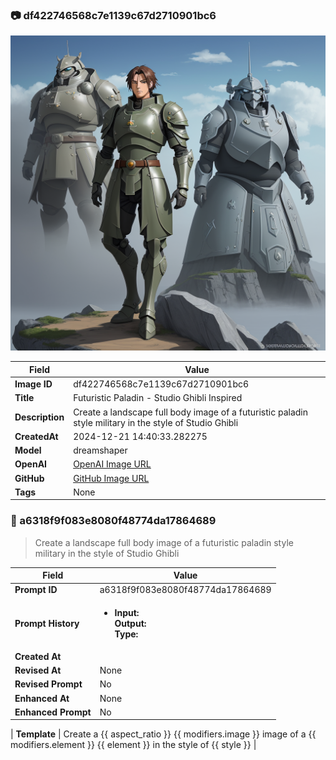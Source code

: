 

### 📷 df422746568c7e1139c67d2710901bc6 


![data.id](./df422746568c7e1139c67d2710901bc6.jpg)


| Field          | Value                                                                                                                     |
|----------------|---------------------------------------------------------------------------------------------------------------------------|
| **Image ID**             | df422746568c7e1139c67d2710901bc6                                                                                                             |
| **Title**           | Futuristic Paladin - Studio Ghibli Inspired                                                                                                       |
| **Description**           | Create a landscape full body image of a futuristic paladin style military in the style of Studio Ghibli                                                                                                       |
| **CreatedAt**        | 2024-12-21 14:40:33.282275                                                                                                        |
| **Model**        | dreamshaper                                                                                                        |
| **OpenAI**         | [OpenAI Image URL](http://192.168.1.85:8081/generated-images/b642317189432.png)                                                                                |
| **GitHub**         | [GitHub Image URL](https://raw.githubusercontent.com/Caneta-Silva/GODZ/refs/heads/main/images/df422746568c7e1139c67d2710901bc6/df422746568c7e1139c67d2710901bc6.jpg)                                                                                |
| **Tags**       | None                                                                                                                   |

### 📜 a6318f9f083e8080f48774da17864689

> Create a landscape full body image of a futuristic paladin style military in the style of Studio Ghibli

| Field          | Value                                                                                                                                                                      |
|----------------|----------------------------------------------------------------------------------------------------------------------------------------------------------------------------|
| **Prompt ID**  | a6318f9f083e8080f48774da17864689                                                                                                                                                            |
| **Prompt History** | <ul><li>**Input:**  <br> **Output:**  <br> **Type:** </li></ul> |
| **Created At** |                                                                                                                                                    |
| **Revised At** | None                                                                                                                                                   |
| **Revised Prompt** | No                                                                                                                                                                      |
| **Enhanced At** | None                                                                                                                                                  |
| **Enhanced Prompt** | No                                                                                                                                                                    |

| **Template**   | Create a {{ aspect_ratio }} {{ modifiers.image }} image of a {{ modifiers.element }} {{ element }} in the style of {{ style }}                                                                                                                                           |


